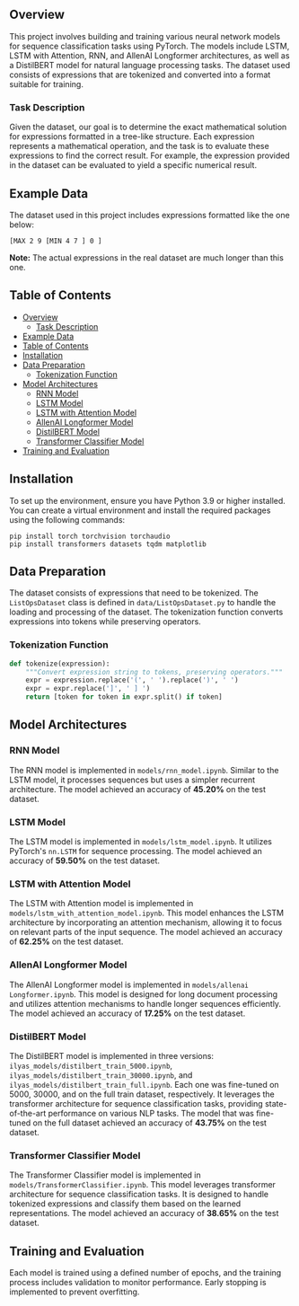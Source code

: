 ## Overview

This project involves building and training various neural network models for sequence classification tasks using PyTorch. The models include LSTM, LSTM with Attention, RNN, and AllenAI Longformer architectures, as well as a DistilBERT model for natural language processing tasks. The dataset used consists of expressions that are tokenized and converted into a format suitable for training.

### Task Description

Given the dataset, our goal is to determine the exact mathematical solution for expressions formatted in a tree-like structure. Each expression represents a mathematical operation, and the task is to evaluate these expressions to find the correct result. For example, the expression provided in the dataset can be evaluated to yield a specific numerical result.

## Example Data

The dataset used in this project includes expressions formatted like the one below:
```
[MAX 2 9 [MIN 4 7 ] 0 ]
```
**Note:** The actual expressions in the real dataset are much longer than this one.
## Table of Contents
- [Overview](#overview)
  - [Task Description](#task-description)
- [Example Data](#example-data)
- [Table of Contents](#table-of-contents)
- [Installation](#installation)
- [Data Preparation](#data-preparation)
  - [Tokenization Function](#tokenization-function)
- [Model Architectures](#model-architectures)
  - [RNN Model](#rnn-model)
  - [LSTM Model](#lstm-model)
  - [LSTM with Attention Model](#lstm-with-attention-model)
  - [AllenAI Longformer Model](#allenai-longformer-model)
  - [DistilBERT Model](#distilbert-model)
  - [Transformer Classifier Model](#transformer-classifier-model)
- [Training and Evaluation](#training-and-evaluation)

## Installation

To set up the environment, ensure you have Python 3.9 or higher installed. You can create a virtual environment and install the required packages using the following commands:

```
pip install torch torchvision torchaudio
pip install transformers datasets tqdm matplotlib
```
## Data Preparation

The dataset consists of expressions that need to be tokenized. The `ListOpsDataset` class is defined in `data/ListOpsDataset.py` to handle the loading and processing of the dataset. The tokenization function converts expressions into tokens while preserving operators.

### Tokenization Function

```python
def tokenize(expression):
    """Convert expression string to tokens, preserving operators."""
    expr = expression.replace('(', ' ').replace(')', ' ')
    expr = expr.replace(']', ' ] ')
    return [token for token in expr.split() if token]
```


## Model Architectures


### RNN Model

The RNN model is implemented in `models/rnn_model.ipynb`. Similar to the LSTM model, it processes sequences but uses a simpler recurrent architecture. The model achieved an accuracy of **45.20%** on the test dataset.

### LSTM Model

The LSTM model is implemented in `models/lstm_model.ipynb`. It utilizes PyTorch's `nn.LSTM` for sequence processing. The model achieved an accuracy of **59.50%** on the test dataset.
### LSTM with Attention Model

The LSTM with Attention model is implemented in `models/lstm_with_attention_model.ipynb`. This model enhances the LSTM architecture by incorporating an attention mechanism, allowing it to focus on relevant parts of the input sequence. The model achieved an accuracy of **62.25%** on the test dataset.
### AllenAI Longformer Model

The AllenAI Longformer model is implemented in `models/allenai Longformer.ipynb`. This model is designed for long document processing and utilizes attention mechanisms to handle longer sequences efficiently. The model achieved an accuracy of **17.25%** on the test dataset.
### DistilBERT Model

The DistilBERT model is implemented in three versions: `ilyas_models/distilbert_train_5000.ipynb`, `ilyas_models/distilbert_train_30000.ipynb`, and `ilyas_models/distilbert_train_full.ipynb`. Each one was fine-tuned on 5000, 30000, and on the full train dataset, respectively. It leverages the transformer architecture for sequence classification tasks, providing state-of-the-art performance on various NLP tasks. The model that was fine-tuned on the full dataset achieved an accuracy of **43.75%** on the test dataset.
### Transformer Classifier Model

The Transformer Classifier model is implemented in `models/TransformerClassifier.ipynb`. This model leverages transformer architecture for sequence classification tasks. It is designed to handle tokenized expressions and classify them based on the learned representations. The model achieved an accuracy of **38.65%** on the test dataset.

## Training and Evaluation

Each model is trained using a defined number of epochs, and the training process includes validation to monitor performance. Early stopping is implemented to prevent overfitting.


